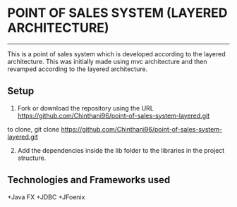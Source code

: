 POINT OF SALES SYSTEM (LAYERED ARCHITECTURE)
============================================
------------------------------------------------------------------


This is a point of sales system which is developed according to the layered architecture. This was initially made using mvc architecture and then revamped according to the layered architecture. 

Setup
-------------------------------------------------------------------
1. Fork or download the repository using the URL
https://github.com/Chinthani96/point-of-sales-system-layered.git

to clone,
	git clone https://github.com/Chinthani96/point-of-sales-system-layered.git

2. Add the dependencies inside the lib folder to the libraries in the project structure.

Technologies and Frameworks used
-----------------------------------------------------------------------

+Java FX
+JDBC
+JFoenix

